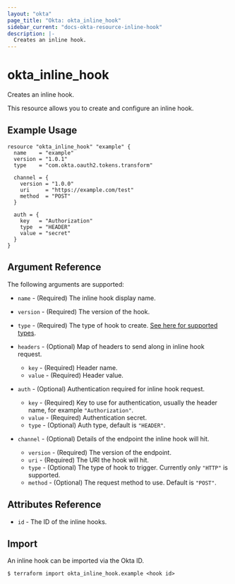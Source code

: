 ```yaml
---
layout: "okta"
page_title: "Okta: okta_inline_hook"
sidebar_current: "docs-okta-resource-inline-hook"
description: |-
  Creates an inline hook.
---
```


# okta_inline_hook

Creates an inline hook.

This resource allows you to create and configure an inline hook.

## Example Usage

```hcl
resource "okta_inline_hook" "example" {
  name    = "example"
  version = "1.0.1"
  type    = "com.okta.oauth2.tokens.transform"

  channel = {
    version = "1.0.0"
    uri     = "https://example.com/test"
    method  = "POST"
  }

  auth = {
    key   = "Authorization"
    type  = "HEADER"
    value = "secret"
  }
}
```

## Argument Reference

The following arguments are supported:

* `name` - (Required) The inline hook display name.

* `version` - (Required) The version of the hook.

* `type` - (Required) The type of hook to create. [See here for supported types](https://developer.okta.com/docs/reference/api/inline-hooks/#supported-inline-hook-types).

* `headers` - (Optional) Map of headers to send along in inline hook request.
  * `key` - (Required) Header name.
  * `value` - (Required) Header value.

* `auth` - (Optional) Authentication required for inline hook request.
  * `key` - (Required) Key to use for authentication, usually the header name, for example `"Authorization"`.
  * `value` - (Required) Authentication secret.
  * `type` - (Optional) Auth type, default is `"HEADER"`.

* `channel` - (Optional) Details of the endpoint the inline hook will hit.
  * `version` - (Required) The version of the endpoint.
  * `uri` - (Required) The URI the hook will hit.
  * `type` - (Optional) The type of hook to trigger. Currently only `"HTTP"` is supported.
  * `method` - (Optional) The request method to use. Default is `"POST"`.

## Attributes Reference

* `id` - The ID of the inline hooks.

## Import

An inline hook can be imported via the Okta ID.

```
$ terraform import okta_inline_hook.example <hook id>
```
